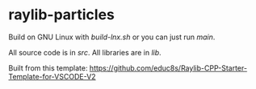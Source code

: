 # raylib-particles

Build on GNU Linux with *build-lnx.sh* or you can just run *main*.

All source code is in *src*.
All libraries are in *lib*.

Built from this template: https://github.com/educ8s/Raylib-CPP-Starter-Template-for-VSCODE-V2